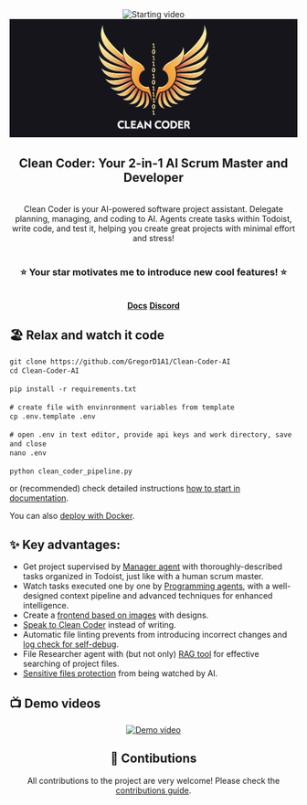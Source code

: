 <div align="center">
  <img
    src="/assets/starting_video.gif"
    alt="Starting video"
  >
  <br>
  <img src="/assets/logo_wide_2.png" alt="Logo">
  <h2>Clean Coder: Your 2-in-1 AI Scrum Master and Developer</h2>
  <br>
  Clean Coder is your AI-powered software project assistant. Delegate planning, managing, and coding to AI. Agents create tasks within Todoist, write code, and test it, helping you create great projects with minimal effort and stress!
  <br>
  <br>
  <h3>⭐️ Your star motivates me to introduce new cool features! ⭐️</h3>  
  <br>
  <td>
    <a href="https://clean-coder.dev/" target="_blank"><strong>Docs</strong></a>
    <a href="https://discord.gg/8gat7Pv7QJ" target="_blank"><strong>Discord</strong></a>
  </td>
</div>

## 🏖️ Relax and watch it code

```
git clone https://github.com/GregorD1A1/Clean-Coder-AI
cd Clean-Coder-AI

pip install -r requirements.txt

# create file with envinronment variables from template
cp .env.template .env

# open .env in text editor, provide api keys and work directory, save and close
nano .env

python clean_coder_pipeline.py
```
or (recommended) check detailed instructions [how to start in documentation](https://clean-coder.dev/quick_start/programmer_pipeline/).

You can also [deploy with Docker](https://clean-coder.dev/quick_start/run_with_docker/).


## ✨ Key advantages:

- Get project supervised by [Manager agent](https://clean-coder.dev/quick_start/manager/) with thoroughly-described tasks organized in Todoist, just like with a human scrum master.
- Watch tasks executed one by one by [Programming agents](https://clean-coder.dev/quick_start/programmer_pipeline/), with a well-designed context pipeline and advanced techniques for enhanced intelligence.
- Create a [frontend based on images](https://clean-coder.dev/features/working_with_images/) with designs.
- [Speak to Clean Coder](https://clean-coder.dev/features/talk_to_cc/) instead of writing.
- Automatic file linting prevents from introducing incorrect changes and [log check for self-debug](https://clean-coder.dev/advanced_features_installation/logs_check/).
- File Researcher agent with (but not only) [RAG tool](https://clean-coder.dev/advanced_features_installation/similarity_search_for_researcher/) for effective searching of project files.
- [Sensitive files protection](https://clean-coder.dev/features/sensitive_file_protection/) from being watched by AI.

## 📺 Demo videos

<div align="center">
<a href="https://youtu.be/aNpB-Tw-YPw" title="Greg's Tech video">
  <img src="https://img.youtube.com/vi/aNpB-Tw-YPw/maxresdefault.jpg" width="600" alt="Demo video">
</a>

## 🌱 Contibutions

All contributions to the project are very welcome! Please check the [contributions guide](https://clean-coder.dev/community/contributions_guide/).
